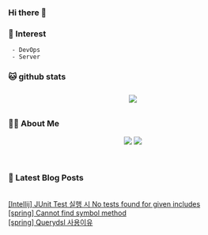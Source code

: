
### Hi there 👋   

### 📖   Interest   
     - DevOps   
     - Server  

###  🐱 github stats  

<div id="main" align="center">
    <img src="https://github-readme-stats.vercel.app/api?username=qpyu66&hide=stars,contribs&count_private=true&show_icons=true"
        style="height: auto; margin-left: 20px; margin-right: 20px; padding: 10px;"/>
</div>

###  💁‍♀️ About Me  
<p align="center">
    <a href="https://bsssss.tistory.com/"><img src="https://img.shields.io/badge/Blog-FF5722?style=flat-square&logo=Blogger&logoColor=white"/></a>
    <a href="mailto:qpyu66@gmail.com"><img src="https://img.shields.io/badge/Gmail-d14836?style=flat-square&logo=Gmail&logoColor=white&link=qpyu66@gmail.com"/></a>
</p>

<br>

### 📕 Latest Blog Posts   
<br>
<a href ="https://bsssss.tistory.com/1062"> [Intellij] JUnit Test 실행 시 No tests found for given includes </a> <br><a href ="https://bsssss.tistory.com/1050"> [spring] Cannot find symbol method </a> <br><a href ="https://bsssss.tistory.com/1051"> [spring] Querydsl 사용이유 </a> <br>
